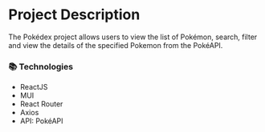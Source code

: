 # **Project Description**

The Pokédex project allows users to view the list of Pokémon, search, filter and view the details of the specified Pokemon from the PokéAPI.

### 📚 Technologies

- ReactJS
- MUI
- React Router
- Axios
- API: PokéAPI
